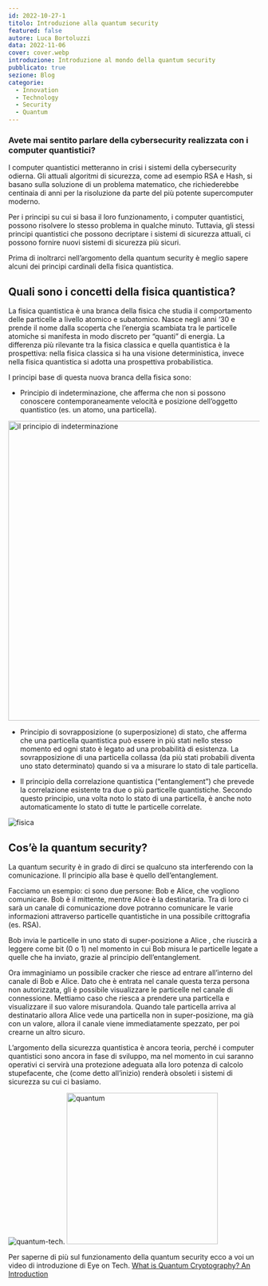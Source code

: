 ```yaml
---
id: 2022-10-27-1
titolo: Introduzione alla quantum security
featured: false
autore: Luca Bortoluzzi
data: 2022-11-06
cover: cover.webp
introduzione: Introduzione al mondo della quantum security
pubblicato: true
sezione: Blog
categorie:
  - Innovation
  - Technology
  - Security
  - Quantum
---
```



### Avete mai sentito parlare della cybersecurity realizzata con i computer quantistici?

I computer quantistici metteranno in crisi i sistemi della cybersecurity odierna. Gli attuali algoritmi di sicurezza, come ad esempio RSA e Hash, si basano sulla soluzione di un problema matematico,  che richiederebbe centinaia di anni per la risoluzione da parte del più potente supercomputer moderno. 

Per i principi su cui si basa il loro funzionamento, i computer quantistici, possono risolvere lo stesso problema in qualche minuto.
Tuttavia, gli stessi principi quantistici che possono decriptare i sistemi di sicurezza attuali, ci possono fornire nuovi sistemi di sicurezza più sicuri.


Prima di inoltrarci nell’argomento della quantum security è meglio sapere alcuni dei principi  cardinali della fisica quantistica.

 
## Quali sono i concetti della fisica quantistica?

La fisica quantistica è una branca della fisica che studia il comportamento delle particelle a livello atomico e subatomico. 
 Nasce negli anni ‘30 e prende il nome dalla scoperta che l’energia scambiata tra le particelle atomiche  si manifesta in modo discreto per “quanti” di energia. La differenza più rilevante tra la fisica classica e quella quantistica è la  prospettiva: nella fisica classica si ha una visione deterministica, invece nella fisica quantistica si adotta una prospettiva  probabilistica.

I principi base di questa nuova branca della fisica sono:
- Principio di indeterminazione, che afferma che non si possono conoscere contemporaneamente velocità e posizione dell’oggetto quantistico (es. un atomo, una particella).

<img src="https://i0.wp.com/images.slideplayer.it/2/591744/slides/slide_29.jpg" alt="il principio di indeterminazione" width="600">



- Principio di sovrapposizione (o superposizione) di stato, che afferma che una particella quantistica può essere in più stati nello stesso momento ed ogni stato è legato ad una probabilità di esistenza. La sovrapposizione di una particella collassa (da più stati probabili diventa uno stato determinato) quando si va a misurare lo stato di tale particella.


- Il principio della correlazione quantistica (“entanglement”) che prevede  la correlazione esistente tra due o più particelle quantistiche. Secondo questo principio, una volta noto lo stato di una particella, è anche noto automaticamente lo stato di tutte le particelle correlate. 

<img src="https://www.acronico.it/wp-content/uploads/2020/10/ent1.jpg" alt="fisica">


## Cos’è la quantum security?

La quantum security è in grado di dirci se qualcuno sta interferendo con la comunicazione.
Il principio alla base è quello dell’entanglement. 

Facciamo un esempio: 
ci sono due persone: Bob e Alice, che vogliono comunicare. Bob è il mittente, mentre  Alice è la destinataria. Tra di loro ci sarà un canale di comunicazione dove potranno comunicare le varie informazioni attraverso particelle quantistiche in una possibile crittografia (es. RSA). 

Bob invia le particelle in uno stato di super-posizione a Alice , che riuscirà a leggere come bit (0 o 1) nel momento in cui Bob misura le particelle legate a quelle che ha inviato, grazie al principio dell’entanglement. 

Ora immaginiamo un possibile  cracker che riesce ad entrare all’interno del canale di Bob e Alice. Dato che è entrata nel canale questa terza persona non autorizzata, gli è possibile visualizzare le particelle nel canale di connessione. Mettiamo caso che riesca a prendere una particella e visualizzare il suo valore misurandola. Quando tale particella arriva al destinatario allora Alice vede una particella non in super-posizione, ma già con un valore, allora il canale viene immediatamente spezzato, per poi crearne un altro sicuro.

L’argomento della sicurezza quantistica è ancora teoria, perché i computer quantistici sono ancora in fase di sviluppo, ma nel momento in cui saranno operativi ci servirà una protezione adeguata alla loro potenza di calcolo  stupefacente, che (come detto all’inizio) renderà obsoleti i sistemi di sicurezza su cui ci basiamo. 

<img src="https://d110erj175o600.cloudfront.net/wp-content/uploads/2021/02/23150928/quantum-tech.jpg.webp" alt="quantum-tech."> <img src="https://cacm.acm.org/system/assets/0003/4311/032019_CACMpg121_Cyber-Security1.large.jpg?1552943995&1552943995" alt="quantum" height= 303px>




Per saperne di più sul funzionamento della quantum security ecco a voi un video di introduzione di Eye on Tech.
<a rel=”nofollow” href="https://youtu.be/_5NQf8k3Jo0" title="What is Quantum Cryptography?">What is Quantum Cryptography? An Introduction</a>


